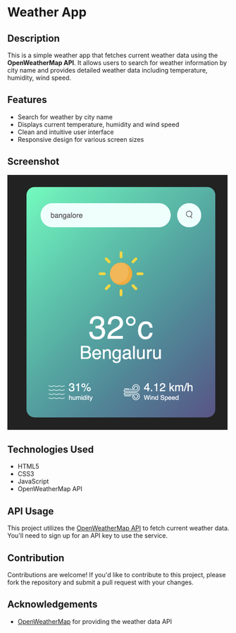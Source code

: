 # Weather App

## Description

This is a simple weather app that fetches current weather data using the **OpenWeatherMap API**. It allows users to search for weather information by city name and provides detailed weather data including temperature, humidity, wind speed.

## Features

- Search for weather by city name
- Displays current temperature, humidity and wind speed
- Clean and intuitive user interface
- Responsive design for various screen sizes

## Screenshot

<img src="weather_app_sc.png" width="500">

## Technologies Used

- HTML5
- CSS3
- JavaScript
- OpenWeatherMap API

## API Usage

This project utilizes the [OpenWeatherMap API](https://openweathermap.org/api) to fetch current weather data. You'll need to sign up for an API key to use the service.

## Contribution

Contributions are welcome! If you'd like to contribute to this project, please fork the repository and submit a pull request with your changes.

## Acknowledgements

- [OpenWeatherMap](https://openweathermap.org) for providing the weather data API
